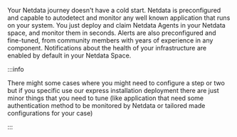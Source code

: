 <!--
title: "Zero configuration"
sidebar_label: "Zero configuration"
custom_edit_url: "https://github.com/netdata/netdata/blob/master/docs/concepts/netdata-architecture/zero-configuration.md"
sidebar_position: 500
learn_status: "Published"
learn_topic_type: "Concepts"
learn_rel_path: "netdata-architecture"
learn_docs_purpose: "Explain what Netdata can do out of the box"
-->

Your Netdata journey doesn't have a cold start. Netdata is preconfigured and capable to autodetect and monitor any well
known application that runs on your system. You just deploy and claim Netdata Agents in your Netdata space, and monitor
them in seconds. Alerts are also preconfigured and fine-tuned, from community members with years of experience in any
component. Notifications about the health of your infrastructure are enabled by default in your Netdata Space.

:::info

There might some cases where you might need to configure a step or two but if you specific use our express installation
deployment there are just minor things that you need to tune (like application that need some authentication method to
be monitored by Netdata or tailored made configurations for your case)

:::
